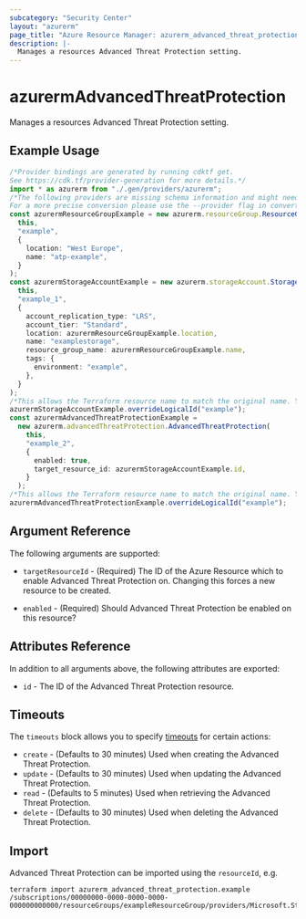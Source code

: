 ```yaml
---
subcategory: "Security Center"
layout: "azurerm"
page_title: "Azure Resource Manager: azurerm_advanced_threat_protection"
description: |-
  Manages a resources Advanced Threat Protection setting.
---
```


# azurermAdvancedThreatProtection

Manages a resources Advanced Threat Protection setting.

## Example Usage

```typescript
/*Provider bindings are generated by running cdktf get.
See https://cdk.tf/provider-generation for more details.*/
import * as azurerm from "./.gen/providers/azurerm";
/*The following providers are missing schema information and might need manual adjustments to synthesize correctly: azurerm.
For a more precise conversion please use the --provider flag in convert.*/
const azurermResourceGroupExample = new azurerm.resourceGroup.ResourceGroup(
  this,
  "example",
  {
    location: "West Europe",
    name: "atp-example",
  }
);
const azurermStorageAccountExample = new azurerm.storageAccount.StorageAccount(
  this,
  "example_1",
  {
    account_replication_type: "LRS",
    account_tier: "Standard",
    location: azurermResourceGroupExample.location,
    name: "examplestorage",
    resource_group_name: azurermResourceGroupExample.name,
    tags: {
      environment: "example",
    },
  }
);
/*This allows the Terraform resource name to match the original name. You can remove the call if you don't need them to match.*/
azurermStorageAccountExample.overrideLogicalId("example");
const azurermAdvancedThreatProtectionExample =
  new azurerm.advancedThreatProtection.AdvancedThreatProtection(
    this,
    "example_2",
    {
      enabled: true,
      target_resource_id: azurermStorageAccountExample.id,
    }
  );
/*This allows the Terraform resource name to match the original name. You can remove the call if you don't need them to match.*/
azurermAdvancedThreatProtectionExample.overrideLogicalId("example");

```

## Argument Reference

The following arguments are supported:

*   `targetResourceId` - (Required) The ID of the Azure Resource which to enable Advanced Threat Protection on. Changing this forces a new resource to be created.

*   `enabled` - (Required) Should Advanced Threat Protection be enabled on this resource?

## Attributes Reference

In addition to all arguments above, the following attributes are exported:

* `id` - The ID of the Advanced Threat Protection resource.

## Timeouts

The `timeouts` block allows you to specify [timeouts](https://www.terraform.io/language/resources/syntax#operation-timeouts) for certain actions:

* `create` - (Defaults to 30 minutes) Used when creating the Advanced Threat Protection.
* `update` - (Defaults to 30 minutes) Used when updating the Advanced Threat Protection.
* `read` - (Defaults to 5 minutes) Used when retrieving the Advanced Threat Protection.
* `delete` - (Defaults to 30 minutes) Used when deleting the Advanced Threat Protection.

## Import

Advanced Threat Protection can be imported using the `resourceId`, e.g.

```console
terraform import azurerm_advanced_threat_protection.example /subscriptions/00000000-0000-0000-0000-000000000000/resourceGroups/exampleResourceGroup/providers/Microsoft.Storage/storageAccounts/exampleaccount/providers/Microsoft.Security/advancedThreatProtectionSettings/default
```
